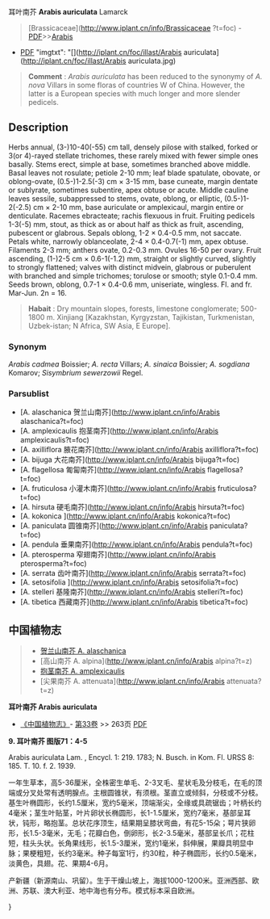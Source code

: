 耳叶南芥 **Arabis auriculata** Lamarck

> [Brassicaceae](http://www.iplant.cn/info/Brassicaceae ?t=foc) - [PDF](http://iplant.cn/foc/pdf/Brassicaceae.pdf)>>[Arabis](http://www.iplant.cn/info/Arabis?t=foc)

 - [PDF](http://www.iplant.cn/foc/pdf/Arabis.pdf)
  "imgtxt": "[](http://iplant.cn/foc/illast/Arabis auriculata](http://iplant.cn/foc/illast/Arabis auriculata.jpg)

> **Comment** : 
> *Arabis auriculata* has been reduced to the synonymy of *A. nova* Villars in some floras of countries W of China. However, the latter is a European species with much longer and more slender pedicels.

## Description

Herbs annual, (3-)10-40(-55) cm tall, densely pilose with stalked, forked or 3(or 4)-rayed stellate trichomes, these rarely mixed with fewer simple ones basally. Stems erect, simple at base, sometimes branched above middle. Basal leaves not rosulate; petiole 2-10 mm; leaf blade spatulate, obovate, or oblong-ovate, (0.5-)1-2.5(-3) cm × 3-15 mm, base cuneate, margin dentate or sublyrate, sometimes subentire, apex obtuse or acute. Middle cauline leaves sessile, subappressed to stems, ovate, oblong, or elliptic, (0.5-)1-2(-2.5) cm × 2-10 mm, base auriculate or amplexicaul, margin entire or denticulate. Racemes ebracteate; rachis flexuous in fruit. Fruiting pedicels 1-3(-5) mm, stout, as thick as or about half as thick as fruit, ascending, pubescent or glabrous. Sepals oblong, 1-2 × 0.4-0.5 mm, not saccate. Petals white, narrowly oblanceolate, 2-4 × 0.4-0.7(-1) mm, apex obtuse. Filaments 2-3 mm; anthers ovate, 0.2-0.3 mm. Ovules 16-50 per ovary. Fruit ascending, (1-)2-5 cm × 0.6-1(-1.2) mm, straight or slightly curved, slightly to strongly flattened; valves with distinct midvein, glabrous or puberulent with branched and simple trichomes; torulose or smooth; style 0.1-0.4 mm. Seeds brown, oblong, 0.7-1 × 0.4-0.6 mm, uniseriate, wingless. Fl. and fr. Mar-Jun. 2n = 16.

> **Habait** : 
> Dry mountain slopes, forests, limestone conglomerate; 500-1800 m. Xinjiang [Kazakhstan, Kyrgyzstan, Tajikistan, Turkmenistan, Uzbek-istan; N Africa, SW Asia, E Europe].

### Synonym
*Arabis cadmea* Boissier; *A. recta* Villars; *A. sinaica* Boissier; *A. sogdiana* Komarov; *Sisymbrium sewerzowii* Regel.

### Parsublist

* [A.  alaschanica  贺兰山南芥](http://www.iplant.cn/info/Arabis alaschanica?t=foc)
* [A.  amplexicaulis  抱茎南芥](http://www.iplant.cn/info/Arabis amplexicaulis?t=foc)
* [A.  axilliflora  腋花南芥](http://www.iplant.cn/info/Arabis axilliflora?t=foc)
* [A.  bijuga  大花南芥](http://www.iplant.cn/info/Arabis bijuga?t=foc)
* [A.  flagellosa  匍匐南芥](http://www.iplant.cn/info/Arabis flagellosa?t=foc)
* [A.  fruticulosa  小灌木南芥](http://www.iplant.cn/info/Arabis fruticulosa?t=foc)
* [A.  hirsuta  硬毛南芥](http://www.iplant.cn/info/Arabis hirsuta?t=foc)
* [A.  kokonica  ](http://www.iplant.cn/info/Arabis kokonica?t=foc)
* [A.  paniculata  圆锥南芥](http://www.iplant.cn/info/Arabis paniculata?t=foc)
* [A.  pendula  垂果南芥](http://www.iplant.cn/info/Arabis pendula?t=foc)
* [A.  pterosperma  窄翅南芥](http://www.iplant.cn/info/Arabis pterosperma?t=foc)
* [A.  serrata  齿叶南芥](http://www.iplant.cn/info/Arabis serrata?t=foc)
* [A.  setosifolia  ](http://www.iplant.cn/info/Arabis setosifolia?t=foc)
* [A.  stelleri  基隆南芥](http://www.iplant.cn/info/Arabis stelleri?t=foc)
* [A.  tibetica  西藏南芥](http://www.iplant.cn/info/Arabis tibetica?t=foc)

## 中国植物志

> * [贺兰山南芥  A.  alaschanica](Arabis-alaschanica-贺兰山南芥.md)
> * [高山南芥  A.  alpina](http://www.iplant.cn/info/Arabis alpina?t=z)
> * [抱茎南芥  A.  amplexicaulis](Arabis-amplexicaulis-抱茎南芥.md)
> * [尖果南芥  A.  attenuata](http://www.iplant.cn/info/Arabis attenuata?t=z)

**耳叶南芥 Arabis auriculata**

* [《中国植物志》](http://www.iplant.cn/frps)- [第33卷](http://www.iplant.cn/frps/vol/33) >> 263页 [PDF](http://www.iplant.cn/frps/pdf/33/263.PDF)

**9. 耳叶南芥 图版71：4-5**

Arabis auriculata Lam. , Encycl. 1: 219. 1783; N. Busch. in Kom. Fl. URSS 8: 185. T. 10. f. 2. 1939.

一年生草本，高5-36厘米，全株密生单毛、2-3叉毛、星状毛及分枝毛，在毛的顶端或分叉处常有透明腺点。主根圆锥状，有须根。茎直立或倾斜，分枝或不分枝。基生叶椭圆形，长约1.5厘米，宽约5毫米，顶端渐尖，全缘或具疏锯齿；叶柄长约4毫米；茎生叶贴茎，叶片卵状长椭圆形，长1-1.5厘米，宽约7毫米，基部呈耳状，钝形，略抱茎。总状花序顶生，结果期呈膝状弯曲，有花5-15朵；萼片狭卵形，长1.5-3毫米，无毛；花瓣白色，倒卵形，长2-3.5毫米，基部呈长爪；花柱短，柱头头状。长角果线形，长1.5-3厘米，宽约1毫米，斜伸展，果瓣具明显中脉；果梗粗短，长约3毫米。种子每室1行，约30粒，种子椭圆形，长约0.5毫米，淡黄色，具翅。花、果期4-6月。

产新疆（新源南山、巩留）。生于干燥山坡上，海拔1000-1200米。亚洲西部、欧洲、苏联、澳大利亚、地中海也有分布。模式标本采自欧洲。

}